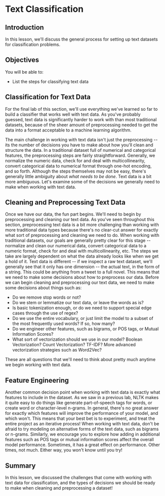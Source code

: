 
# Text Classification

## Introduction

In this lesson, we'll discuss the general process for setting up text datasets for classification problems.

## Objectives

You will be able to:

- List the steps for classifying text data 

## Classification for Text Data

For the final lab of this section, we'll use everything we've learned so far to build a classifier that works well with text data. As you've probably guessed, text data is significantly harder to work with than most traditional datasets, because of the sheer amount of preprocessing needed to get the data into a format acceptable to a machine learning algorithm. 

The main challenge in working with text data isn't just the preprocessing -- its the number of decisions you have to make about how you'll clean and structure the data. In a traditional dataset full of numerical and categorical features, the preprocessing steps are fairly straightforward. Generally, we normalize the numeric data, check for and deal with multicollinearity, convert categorical data to numerical format through one-hot encoding, and so forth. Although the steps themselves may not be easy, there's generally little ambiguity about _what needs to be done_. Text data is a bit more ambiguous. Let's examine some of the decisions we generally need to make when working with text data.

##  Cleaning and Preprocessing Text Data

Once we have our data, the fun part begins. We'll need to begin by preprocessing and cleaning our text data. As you've seen throughout this section, preprocessing text data is a bit more challenging than working with more traditional data types because there's no clear-cut answer for exactly what sort of preprocessing and cleaning we need to do. When working with traditional datasets, our goals are generally pretty clear for this stage -- normalize and clean our numerical data, convert categorical data to a numeric format, check for and deal with multicollinearity, etc. The steps we take are largely dependent on what the data already looks like when we get a hold of it. Text data is different -- if we inspect a raw text dataset, we'll generally see that it only has one dimension -- the actual text, in the form of a string. This could be anything from a tweet to a full novel. This means that we need to make some decisions about how to preprocess our data. Before we can begin cleaning and preprocessing our text data, we need to make some decisions about things such as:

* Do we remove stop words or not?    
* Do we stem or lemmatize our text data, or leave the words as is?   
* Is basic tokenization enough, or do we need to support special edge cases through the use of regex?  
* Do we use the entire vocabulary, or just limit the model to a subset of the most frequently used words? If so, how many?  
* Do we engineer other features, such as bigrams, or POS tags, or Mutual Information Scores?   
* What sort of vectorization should we use in our model? Boolean Vectorization? Count Vectorization? TF-IDF? More advanced vectorization strategies such as Word2Vec?  

These are all questions that we'll need to think about pretty much anytime we begin working with text data.


## Feature Engineering

Another common decision point when working with text data is exactly what features to include in the dataset. As we saw in a previous lab, NLTK makes it quite easy to do things like generate part-of-speech tags for words, or create word or character-level n-grams. In general, there's no great answer for exactly which features will improve the performance of your model, and which won't. This means that your best bet is to experiment, and treat the entire project as an iterative process! When working with text data, don't be afraid to try modeling on alternative forms of the text data, such as bigrams or n-grams. Similarly, we encourage you to explore how adding in additional features such as POS tags or mutual information scores affect the overall model performance. Sometimes, it has a great effect on performance. Other times, not much. Either way, you won't know until you try!

## Summary

In this lesson, we discussed the challenges that come with working with text data for classification, and the types of decisions we should be ready to make when cleaning and preprocessing a dataset!

